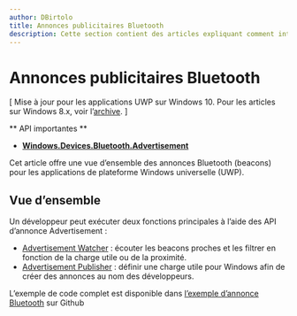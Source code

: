 ```yaml
---
author: DBirtolo
title: Annonces publicitaires Bluetooth
description: Cette section contient des articles expliquant comment intégrer des annonces Bluetooth Low Energy (LE) dans les applications de plateforme Windows universelle (UWP) par le biais de l’utilisateur des API AdvertisementWatcher et AdvertisementPublisher.
---
```


# Annonces publicitaires Bluetooth

\[ Mise à jour pour les applications UWP sur Windows 10. Pour les articles sur Windows 8.x, voir l’[archive](http://go.microsoft.com/fwlink/p/?linkid=619132). \]

** API importantes ** 

-   [**Windows.Devices.Bluetooth.Advertisement**](https://msdn.microsoft.com/library/windows/apps/windows.devices.bluetooth.advertisement.aspx)

Cet article offre une vue d’ensemble des annonces Bluetooth (beacons) pour les applications de plateforme Windows universelle (UWP).  

## Vue d’ensemble

Un développeur peut exécuter deux fonctions principales à l’aide des API d’annonce Advertisement :

-   [Advertisement Watcher](https://msdn.microsoft.com/library/windows/apps/windows.devices.bluetooth.advertisement.bluetoothleadvertisementwatcher.aspx) : écouter les beacons proches et les filtrer en fonction de la charge utile ou de la proximité.  
-   [Advertisement Publisher](https://msdn.microsoft.com/library/windows/apps/windows.devices.bluetooth.advertisement.bluetoothleadvertisementpublisher.aspx) : définir une charge utile pour Windows afin de créer des annonces au nom des développeurs.  

L’exemple de code complet est disponible dans [l’exemple d’annonce Bluetooth](http://go.microsoft.com/fwlink/p/?LinkId=619990) sur Github


<!--HONumber=May16_HO2-->


